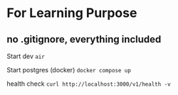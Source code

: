 # For Learning Purpose

## no .gitignore, everything included

Start dev
`air`

Start postgres (docker)
`docker compose up`

health check
`curl http://localhost:3000/v1/health -v`
